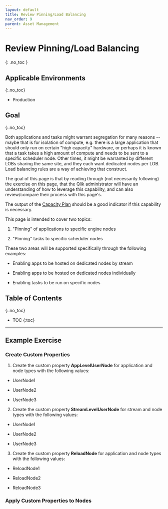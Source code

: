 ```yaml
---
layout: default
title: Review Pinning/Load Balancing
nav_order: 9
parent: Asset Management
---
```


# Review Pinning/Load Balancing
{: .no_toc }

## Applicable Environments
{:.no_toc}
* Production

## Goal
{:.no_toc}

Both applications and tasks might warrant segregation for many reasons -- maybe that is for isolation of compute, e.g. there is a large application that should only run on certain "high capacity" hardware, or perhaps it is known that a task takes a high amount of compute and needs to be sent to a specific scheduler node. Other times, it might be warranted by different LOBs sharing the same site, and they each want dedicated nodes per LOB. Load balancing rules are a way of achieving that construct. 

The goal of this page is that by reading through (not necessarily following) the exercise on this page, that the Qlik administrator will have an understanding of how to leverage this capability, and can also review/compare their process with this page's.

The output of the [Capacity Plan](../system_planning/review_update_capacity_plan.md) should be a good indicator if this capability is necessary.

This page is intended to cover two topics:

  1. "Pinning" of applications to specific engine nodes
  
  2. "Pinning" tasks to specific scheduler nodes
  
These two areas will be supported specifically through the following examples:

  - Enabling apps to be hosted on dedicated nodes by stream
  
  - Enabling apps to be hosted on dedicated nodes individually
  
  - Enabling tasks to be run on specific nodes

## Table of Contents
{:.no_toc}

* TOC
{:toc}

-------------------------

## Example Exercise

### Create Custom Properties

1. Create the custom property **AppLevelUserNode** for application and node types with the following values:

  - UserNode1
  
  - UserNode2
  
  - UserNode3
  
2. Create the custom property **StreamLevelUserNode** for stream and node types with the following values:

  - UserNode1
  
  - UserNode2
  
  - UserNode3
  
3. Create the custom property **ReloadNode** for application and node types with the following values:

  - ReloadNode1
  
  - ReloadNode2
  
  - ReloadNode3
  
### Apply Custom Properties to Nodes


